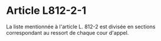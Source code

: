 # Article L812-2-1

La liste mentionnée à l'article L. 812-2 est divisée en sections correspondant au ressort de chaque cour d'appel.